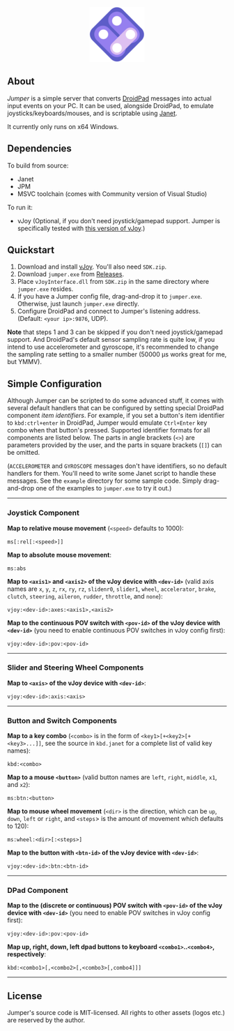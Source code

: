 <p align="center">
  <img width="25%" src="https://raw.githubusercontent.com/agent-kilo/jumper/refs/heads/master/res/jumper.png" alt="Jwno Logo">
</p>

## About ##

*Jumper* is a simple server that converts [DroidPad](https://github.com/umer0586/DroidPad) messages into actual input
events on your PC. It can be used, alongside DroidPad, to emulate joysticks/keyboards/mouses, and is scriptable using
[Janet](https://janet-lang.org/).

It currently only runs on x64 Windows.


## Dependencies ##

To build from source:

* Janet
* JPM
* MSVC toolchain (comes with Community version of Visual Studio)

To run it:

* vJoy (Optional, if you don't need joystick/gamepad support. Jumper is specifically tested with [this version of vJoy](https://github.com/BrunnerInnovation/vJoy/releases/tag/v2.2.2.0).)


## Quickstart ##

1. Download and install [vJoy](https://github.com/BrunnerInnovation/vJoy/releases/tag/v2.2.2.0). You'll also need `SDK.zip`.
2. Download `jumper.exe` from [Releases](https://github.com/agent-kilo/jumper/releases).
3. Place `vJoyInterface.dll` from `SDK.zip` in the same directory where `jumper.exe` resides.
4. If you have a Jumper config file, drag-and-drop it to `jumper.exe`. Otherwise, just launch `jumper.exe` directly.
5. Configure DroidPad and connect to Jumper's listening address. (Default: `<your ip>:9876`, UDP).

**Note** that steps 1 and 3 can be skipped if you don't need joystick/gamepad support. And DroidPad's default sensor sampling
rate is quite low, if you intend to use accelerometer and gyroscope, it's recommended to change the sampling rate setting to
a smaller number (50000 μs works great for me, but YMMV).


## Simple Configuration ##

Although Jumper can be scripted to do some advanced stuff, it comes with several default handlers that can be configured
by setting special DroidPad component *item identifiers*. For example, if you set a button's item identifier to
`kbd:ctrl+enter` in DroidPad, Jumper would emulate `Ctrl+Enter` key combo when that button's pressed. Supported identifier
formats for all components are listed below. The parts in angle brackets (`<>`) are parameters provided by the user, and
the parts in square brackets (`[]`) can be omitted.

(`ACCELEROMETER` and `GYROSCOPE` messages don't have identifiers, so no default handlers for them. You'll need to write
some Janet script to handle these messages. See the `example` directory for some sample code. Simply drag-and-drop one of
the examples to `jumper.exe` to try it out.)

---

### Joystick Component ###

**Map to relative mouse movement** (`<speed>` defaults to 1000):

```
ms[:rel[:<speed>]]
```

**Map to absolute mouse movement**:

```
ms:abs
```

**Map to `<axis1>` and `<axis2>` of the vJoy device with `<dev-id>`** (valid axis names are `x`, `y`, `z`, `rx`, `ry`, `rz`, `slidenr0`, `slider1`, `wheel`, `accelerator`, `brake`, `clutch`, `steering`, `aileron`, `rudder`, `throttle`, and `none`):

```
vjoy:<dev-id>:axes:<axis1>,<axis2>
```

**Map to the continuous POV switch with `<pov-id>` of the vJoy device with `<dev-id>`** (you need to enable continuous POV switches in vJoy config first):

```
vjoy:<dev-id>:pov:<pov-id>
```

---

### Slider and Steering Wheel Components ###

**Map to `<axis>` of the vJoy device with `<dev-id>`**:

```
vjoy:<dev-id>:axis:<axis>
```

---

### Button and Switch Components ###

**Map to a key combo** (`<combo>` is in the form of `<key1>[+<key2>[+<key3>...]]`, see the source in `kbd.janet` for a complete list of valid key names):

```
kbd:<combo>
```

**Map to a mouse `<button>`** (valid button names are `left`, `right`, `middle`, `x1`, and `x2`):

```
ms:btn:<button>
```

**Map to mouse wheel movement** (`<dir>` is the direction, which can be `up`, `down`, `left` or `right`, and `<steps`> is the amount of movement which defaults to 120):

```
ms:wheel:<dir>[:<steps>]
```

**Map to the button with `<btn-id>` of the vJoy device with `<dev-id>`**:

```
vjoy:<dev-id>:btn:<btn-id>
```

---

### DPad Component ###

**Map to the (discrete or continuous) POV switch with `<pov-id>` of the vJoy device with `<dev-id>`** (you need to enable POV switches in vJoy config first):

```
vjoy:<dev-id>:pov:<pov-id>
```

**Map up, right, down, left dpad buttons to keyboard `<combo1>`..`<combo4>`, respectively**:

```
kbd:<combo1>[,<combo2>[,<combo3>[,combo4]]]
```

---


## License ##

Jumper's source code is MIT-licensed. All rights to other assets (logos etc.) are reserved by the author.
